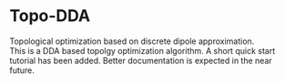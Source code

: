 # Topo-DDA
Topological optimization based on discrete dipole approximation.\
This is a DDA based topolgy optimization algorithm. A short quick start tutorial has been added. Better documentation is expected in the near future.
